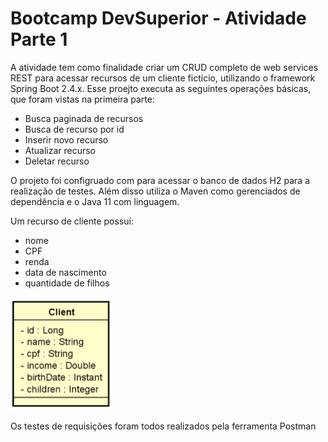 # Bootcamp DevSuperior - Atividade Parte 1

A atividade tem como finalidade criar um CRUD completo de web services REST para acessar recursos de um cliente fictício, utilizando o framework Spring Boot 2.4.x. 
Esse proejto executa as seguintes operações básicas, que foram vistas na primeira parte:
* Busca paginada de recursos
* Busca de recurso por id
* Inserir novo recurso
* Atualizar recurso
* Deletar recurso

O projeto foi configruado com para acessar o banco de dados H2 para a realização de testes. Além disso utiliza o Maven como gerenciados de dependência e o Java 11 com linguagem.

Um recurso de cliente possuí:
* nome
* CPF
* renda
* data de nascimento
* quantidade de filhos

![UML](https://github.com/PedroFerraresi/bootcamp_devsuperior_atvcap1/blob/main/uml.png)

Os testes de requisições foram todos realizados pela ferramenta Postman
